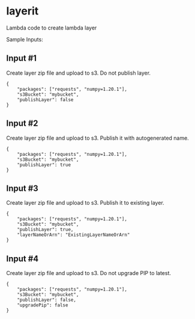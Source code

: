 # layerit
Lambda code to create lambda layer

Sample Inputs:

Input #1
---

Create layer zip file and upload to s3. Do not publish layer.
```
{
    "packages": ["requests", "numpy=1.20.1"],
    "s3Bucket": "mybucket",
    "publishLayer": false
}
```

Input #2
---

Create layer zip file and upload to s3. Publish it with autogenerated name.
```
{
    "packages": ["requests", "numpy=1.20.1"],
    "s3Bucket": "mybucket",
    "publishLayer": true
}
```

Input #3
---

Create layer zip file and upload to s3. Publish it to existing layer.
```
{
    "packages": ["requests", "numpy=1.20.1"],
    "s3Bucket": "mybucket",
    "publishLayer": true,
    "layerNameOrArn": "ExistingLayerNameOrArn"
}
```

Input #4
---

Create layer zip file and upload to s3. Do not upgrade PIP to latest.
```
{
    "packages": ["requests", "numpy=1.20.1"],
    "s3Bucket": "mybucket",
    "publishLayer": false,
    "upgradePip": false
}
```
